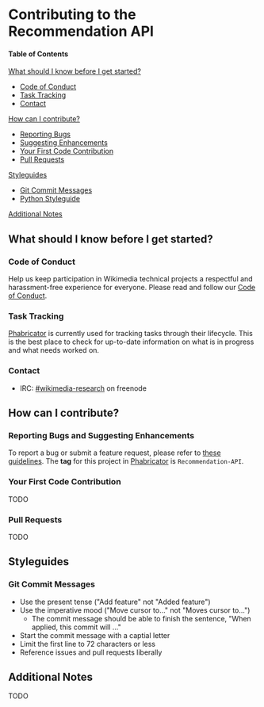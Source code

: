 # Contributing to the Recommendation API

#### Table of Contents

[What should I know before I get started?](#what-should-i-know-before-i-get-started)
  * [Code of Conduct](#code-of-conduct)
  * [Task Tracking](#task-tracking)
  * [Contact](#contact)

[How can I contribute?](#how-can-i-contribute)
  * [Reporting Bugs](#reporting-bugs)
  * [Suggesting Enhancements](#suggesting-enhancements)
  * [Your First Code Contribution](#your-first-code-contribution)
  * [Pull Requests](#pull-requests)

[Styleguides](#styleguides)
  * [Git Commit Messages](#git-commit-messages)
  * [Python Styleguide](#python-styleguide)

[Additional Notes](#additional-notes)

## What should I know before I get started?

### Code of Conduct

Help us keep participation in Wikimedia technical projects a respectful
and harassment-free experience for everyone. Please read
and follow our [Code of Conduct](https://www.mediawiki.org/wiki/Code_of_Conduct).

### Task Tracking

[Phabricator][phab]
is currently used for tracking tasks through their lifecycle. This is the best
place to check for up-to-date information on what is in progress and what needs
worked on.

### Contact

* IRC: [#wikimedia-research](ircs://chat.freenode.net:6697/#wikimedia-research)
  on freenode

## How can I contribute?

### Reporting Bugs and Suggesting Enhancements

To report a bug or submit a feature request, please refer to
[these guidelines](https://www.mediawiki.org/wiki/How_to_report_a_bug). The **tag**
for this project in [Phabricator][phab] is `Recommendation-API`.

### Your First Code Contribution

TODO

### Pull Requests

TODO

## Styleguides

### Git Commit Messages

* Use the present tense ("Add feature" not "Added feature")
* Use the imperative mood ("Move cursor to..." not "Moves cursor to...")
  * The commit message should be able to finish the sentence, "When applied,
this commit will ..."
* Start the commit message with a captial letter
* Limit the first line to 72 characters or less
* Reference issues and pull requests liberally

## Additional Notes

TODO

[phab]: https://phabricator.wikimedia.org/tag/recommendation-api
